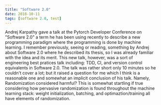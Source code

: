 ```yaml
---
title: "Software 2.0"
date: 2018-10-11
tags: [software 2.0, test]
---
```


Andrej Karpathy gave a talk at the Pytorch Developer Conference on "Software 2.0" a term he has been using recently to describe a new programming paradigm where the programming is done by machine learning.  I remember previously, seeing or reading, something by Andrej about Software 2.0 where he described its thesis, so I was already familiar with the idea and its merit.  This new talk, however, was a sort of engineering best pratices talk including: TDD, CI, and version control equivalents in Software 2.0.  The talk was rather short only 10 minutes so he couldn't cover a lot; but it raised a question for me which I think is a reasonable one and somewhat an implicit conclusion of his talk. Namely, Randomization considered harmful?  This is somewhat startling if true considering how pervasive randomization is found throughout the machine learning stack: weight initialization, batching, and optimaztion/training all have elements of randomization.  